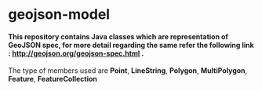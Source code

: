 # geojson-model
#### This repository contains Java classes which are representation of GeoJSON spec, for more detail regarding the same refer the following link : http://geojson.org/geojson-spec.html .
The type of members used are **Point**, **LineString**, **Polygon**, **MultiPolygon**, **Feature**, **FeatureCollection**
